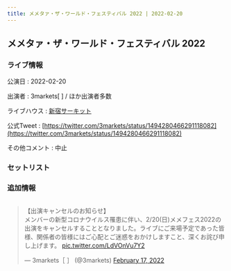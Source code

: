 ```yaml
---
title: メメタァ・ザ・ワールド・フェスティバル 2022 | 2022-02-20
---
```

## メメタァ・ザ・ワールド・フェスティバル 2022

### ライブ情報

公演日
:    2022-02-20

出演者
:    3markets[ ] / ほか出演者多数

ライブハウス
:    [新宿サーキット](livehouse030.html)

公式Tweet
:    [https://twitter.com/3markets/status/1494280466291118082](https://twitter.com/3markets/status/1494280466291118082)

その他コメント
:    中止

### セットリスト



### 追加情報


<img src="">

<blockquote class="twitter-tweet"><p lang="ja" dir="ltr">【出演キャンセルのお知らせ】<br>メンバーの新型コロナウイルス罹患に伴い、2/20(日)メメフェス2022の出演をキャンセルすることとなりました。ライブにご来場予定であった皆様、関係者の皆様にはご心配とご迷惑をおかけしますこと、深くお詫び申し上げます。 <a href="https://t.co/LdVOnVu7Y2">pic.twitter.com/LdVOnVu7Y2</a></p>&mdash; 3markets［ ］ (@3markets) <a href="https://twitter.com/3markets/status/1494280466291118082?ref_src=twsrc%5Etfw">February 17, 2022</a></blockquote>
<script async src="https://platform.twitter.com/widgets.js" charset="utf-8"></script>


